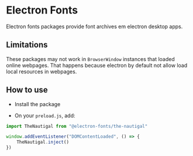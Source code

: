 # Electron Fonts

Electron fonts packages provide font archives em electron desktop apps.

## Limitations

These packages may not work in `BrowserWindow` instances that loaded online webpages. That happens because electron by default not allow load local resources in webpages.

## How to use

* Install the package

* On your `preload.js`, add:

```ts
import TheNautigal from "@electron-fonts/the-nautigal"

window.addEventListener("DOMContentLoaded", () => {
    TheNautigal.inject()
})
```